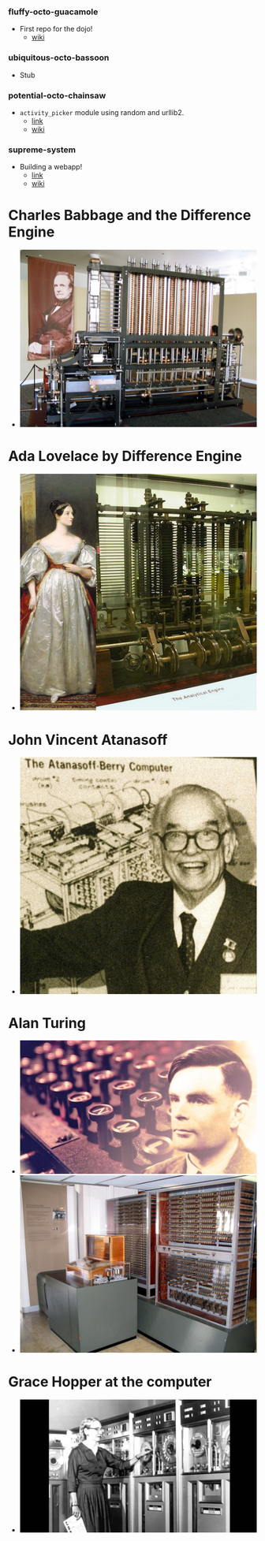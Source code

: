 ### fluffy-octo-guacamole
* First repo for the dojo!
  * [ wiki ](https://github.com/bellcodo/fluffy-octo-guacamole/wiki)

### ubiquitous-octo-bassoon
* Stub

### potential-octo-chainsaw
* `activity_picker` module using random and urllib2.
  * [ link ](https://github.com/bellcodo/potential-octo-chainsaw)
  * [ wiki ](https://github.com/bellcodo/potential-octo-chainsaw/wiki)

### supreme-system
* Building a webapp!
  * [ link ](https://github.com/bellcodo/supreme-system)
  * [ wiki ](https://github.com/bellcodo/supreme-system/wiki)



# Charles Babbage and the Difference Engine
* ![Image of Charles Babbage on banner](https://raw.githubusercontent.com/bellcodo/fluffy-octo-guacamole/master/resources/images/15547212342_8b3b64336b_b.jpg)

# Ada Lovelace by Difference Engine
* ![Image of Ada Lovelace by Difference Engine](https://raw.githubusercontent.com/bellcodo/fluffy-octo-guacamole/master/resources/images/software-ada-lovelace-and-a-trial-model-of-a-part-of-charles-babbages-analytical-engine.jpg)

# John Vincent Atanasoff
* ![Image of John Vincent Atanasoff in the news](https://raw.githubusercontent.com/bellcodo/fluffy-octo-guacamole/master/resources/images/MTI2NzY4NDY0NzgxMTY2NjAy.jpg)

# Alan Turing
* ![Image of Alan Turing](https://raw.githubusercontent.com/bellcodo/fluffy-octo-guacamole/master/resources/images/p00v2b0b.jpg)
* ![Image of Alan Turing computer](https://raw.githubusercontent.com/bellcodo/fluffy-octo-guacamole/master/resources/images/Z3_Deutsches_Museum.JPG)

# Grace Hopper at the computer
* ![Image of Grace Hopper at the computer](https://raw.githubusercontent.com/bellcodo/fluffy-octo-guacamole/master/resources/images/maxresdefault.jpg)


